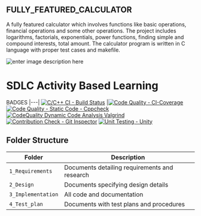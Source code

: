 ## FULLY_FEATURED_CALCULATOR
   A fully featured calculator which involves functions like basic operations, financial operations and some other operations. The project includes  logarithms, factorials, exponentials, power functions, finding simple and compound interests, total amount. The calculator program is written in C language with proper test cases and makefile.
  
  ![enter image description here](https://images.ctfassets.net/mrop88jh71hl/7mZy0ZY7pNCJlDvdGY2bNb/4ca79adecc79a9f259bb4b79d1d1c71a/AdobeStock_297460390-min.jpeg?w=500&h=500&q=100)
  # SDLC Activity Based Learning
BADGES
|---|
[![C/C++ CI - Build Status](https://github.com/Anirudh11706436/Project1/actions/workflows/c_cpp.yml/badge.svg)](https://github.com/Anirudh11706436/Project1/actions/workflows/c_cpp.yml)
|[![Code Quality - CI-Coverage](https://github.com/Anirudh11706436/Project1/actions/workflows/gcov.yml/badge.svg)](https://github.com/Anirudh11706436/Project1/actions/workflows/gcov.yml)
[![Code Quality - Static Code - Cppcheck](https://github.com/Anirudh11706436/Project1/actions/workflows/cppcheck.yml/badge.svg)](https://github.com/Anirudh11706436/Project1/actions/workflows/cppcheck.yml)
[![CodeQuality Dynamic Code Analysis Valgrind](https://github.com/Anirudh11706436/Project1/actions/workflows/Valgrind.yml/badge.svg)](https://github.com/Anirudh11706436/Project1/actions/workflows/Valgrind.yml)
[![Contribution Check - Git Inspector](https://github.com/Anirudh11706436/Project1/actions/workflows/gitinspector.yml/badge.svg)](https://github.com/Anirudh11706436/Project1/actions/workflows/gitinspector.yml)
[![Unit Testing - Unity](https://github.com/Anirudh11706436/Project1/actions/workflows/unity.yml/badge.svg)](https://github.com/Anirudh11706436/Project1/actions/workflows/unity.yml)
## Folder Structure
Folder             | Description
-------------------| -----------------------------------------
`1_Requirements`   | Documents detailing requirements and research
`2_Design`         | Documents specifying design details
`3_Implementation` | All code and documentation
`4_Test_plan`      | Documents with test plans and procedures
